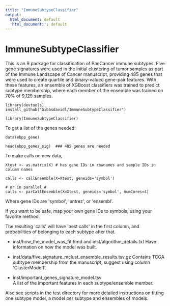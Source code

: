 ```yaml
---
title: "ImmuneSubtypeClassifier"
output:
  html_document: default
  'html_document:': default
---
```


# ImmuneSubtypeClassifier #
This is an R package for classification of PanCancer immune subtypes. Five gene signatures were used in the initial clustering of tumor samples as part of the Immune Landscape of Cancer manuscript, providing 485 genes that were used to create quartile and binary-valued gene-pair features. With these features, an ensemble of XGBoost classifiers was trained to predict subtype membership, where each member of the ensemble was trained on 70% of 9,129 samples.

```{r}
library(devtools)
install_github("Gibbsdavidl/ImmuneSubtypeClassifier")

library(ImmuneSubtypeClassifier)
```

To get a list of the genes needed:
```{r}
data(ebpp_gene)

head(ebpp_genes_sig)  ### 485 genes are needed
```

To make calls on new data, 

```{r}
Xtest <- as.matrix(X) # has gene IDs in rownames and sample IDs in column names

calls <- callEnsemble(X=Xtest, geneids='symbol')

# or in parallel #
calls <- parCallEnsemble(X=Xtest, geneids='symbol', numCores=4)

```
Where gene IDs are 'symbol', 'entrez', or 'ensembl'.

If you want to be safe, map your own gene IDs to symbols, 
using your favorite method.

The resulting 'calls' will have 'best calls' in the first column, and probabilities
of belonging to each subtype after that.

* inst/how_the_model_was_fit.Rmd and inst/algorithm_details.txt 
Have information on how the model was built.

* inst/data/five_signature_mclust_ensemble_results.tsv.gz
Contains TCGA subtype membership from the manuscript, suggest using column 'ClusterModel1'.

* inst/important_genes_signature_model.tsv  
A list of the important features in each subtype/ensemble member.

Also see scripts in the test directory for more detailed instructions on
fitting one subtype model, a model per subtype and ensembles of models.
